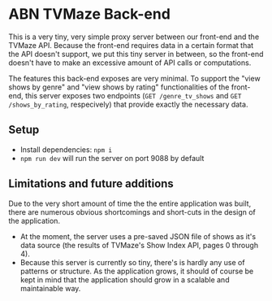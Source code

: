 # ABN TVMaze Back-end

This is a very tiny, very simple proxy server between our front-end and the
TVMaze API. Because the front-end requires data in a certain format that the
API doesn't support, we put this tiny server in between, so the front-end
doesn't have to make an excessive amount of API calls or computations.

The features this back-end exposes are very minimal. To support the "view shows
by genre" and "view shows by rating" functionalities of the front-end, this
server exposes two endpoints (`GET /genre_tv_shows` and `GET /shows_by_rating`,
respecively) that provide exactly the necessary data.

## Setup

- Install dependencies: `npm i`
- `npm run dev` will run the server on port 9088 by default

## Limitations and future additions

Due to the very short amount of time the the entire application was built, there
are numerous obvious shortcomings and short-cuts in the design of the
application.

- At the moment, the server uses a pre-saved JSON file of shows as it's data
  source (the results of TVMaze's Show Index API, pages 0 through 4).
- Because this server is currently so tiny, there's is hardly any use of
  patterns or structure. As the application grows, it should of course be kept
  in mind that the application should grow in a scalable and maintainable way.
